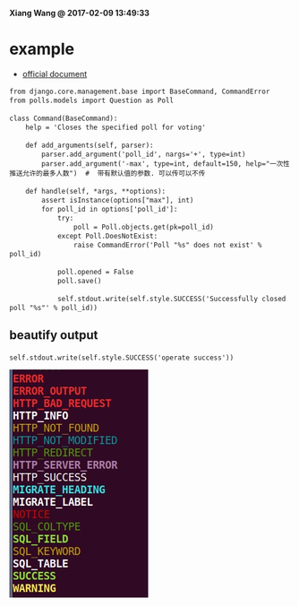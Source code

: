 **Xiang Wang @ 2017-02-09 13:49:33**

# example
* [official document](https://docs.djangoproject.com/en/1.11/howto/custom-management-commands/)

```
from django.core.management.base import BaseCommand, CommandError
from polls.models import Question as Poll

class Command(BaseCommand):
    help = 'Closes the specified poll for voting'

    def add_arguments(self, parser):
        parser.add_argument('poll_id', nargs='+', type=int)
        parser.add_argument('-max', type=int, default=150, help="一次性推送允许的最多人数")  #  带有默认值的参数. 可以传可以不传

    def handle(self, *args, **options):
        assert isInstance(options["max"], int)
        for poll_id in options['poll_id']:
            try:
                poll = Poll.objects.get(pk=poll_id)
            except Poll.DoesNotExist:
                raise CommandError('Poll "%s" does not exist' % poll_id)

            poll.opened = False
            poll.save()

            self.stdout.write(self.style.SUCCESS('Successfully closed poll "%s"' % poll_id))
```


## beautify output
`self.stdout.write(self.style.SUCCESS('operate success'))`  

![the style of output](./img/command_style.png)
